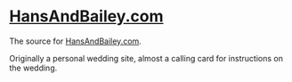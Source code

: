 [HansAndBailey.com](http://DanielMall.com)
=============

The source for [HansAndBailey.com](http://hansandbailey.com.com).

Originally a personal wedding site, almost a calling card for instructions on the wedding.
